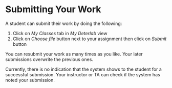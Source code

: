 # Submitting Your Work

A student can submit their work by doing the following:

1. Click on *My Classes* tab in *My Deterlab* view
2. Click on *Choose file* button next to your assignment then click on *Submit* button

You can resubmit your work as many times as you like. Your later submissions overwrite the previous ones.

Currently, there is no indication that the system shows to the student for a successful submission. Your instructor or TA can check if the system has noted your submission.
